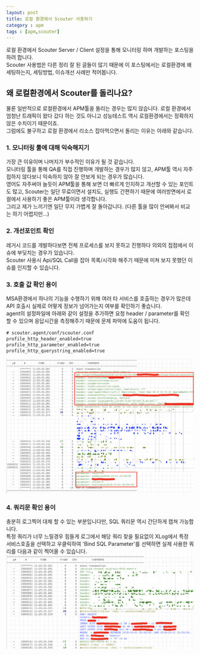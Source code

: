 ```yaml
---
layout: post
title: 로컬 환경에서 Scouter 사용하기
category : apm
tags : [apm,scouter]
---
```

로컬 환경에서 Scouter Server / Client 설정을 통해 모니터링 하며 개발하는 포스팅을 하려 합니다.    
Scouter 사용법은 다른 정리 잘 된 글들이 많기 때문에 이 포스팅에서는 로컬환경에 왜 세팅하는지, 세팅방법, 이슈개선 사례만 적어봅니다.    

## 왜 로컬환경에서 Scouter를 돌리나요? ##
물론 일반적으로 로컬환경에서 APM툴을 돌리는 경우는 많지 않습니다. 로컬 환경에서 엄청난 트래픽이 왔다 갔다 하는 것도 아니고 성능테스트 역시 로컬환경에서는 정확하지 않은 수치이기 때문이죠.    
그럼에도 불구하고 로컬 환경에서 리소스 잡아먹으면서 돌리는 이유는 아래와 같습니다.    

### 1. 모니터링 툴에 대해 익숙해지기 ###
가장 큰 이유이며 나머지가 부수적인 이유가 될 것 같습니다.     
모니터링 툴을 통해 QA를 직접 진행하며 개발하는 경우가 많지 않고, APM툴 역시 자주 접하지 않다보니 익숙하지 않아 잘 안보게 되는 경우가 많습니다.    
영어도 자주써야 늘듯이 APM툴을 통해 보면 더 빠르게 인지하고 개선할 수 있는 포인트도 많고, Scouter는 일단 무료이면서 설치도, 실행도 간편하기 때문에 여러방면에서 로컬에서 사용하기 좋은 APM툴이라 생각합니다.    
그리고 제가 느끼기엔 일단 무지 가볍게 잘 돌아갑니다. (다른 툴을 많이 안써봐서 비교는 하기 어렵지만...)    

### 2. 개선포인트 확인 ###
레거시 코드를 개발하다보면 전체 프로세스를 보지 못하고 진행하다 의외의 접점에서 이슈에 부딪치는 경우가 있습니다.    
Scouter 사용시 Api/SQL Call을 잡아 목록/시각화 해주기 때문에 미쳐 보지 못했던 이슈를 인지할 수 있습니다.    

### 3. 호출 값 확인 용이 ###
MSA환경에서 하나의 기능을 수행하기 위해 여러 타 서비스를 호출하는 경우가 많은데 API 호출시 실제로 어떻게 정보가 넘어가는지 여부를 확인하기 좋습니다.   
agent의 설정파일에 아래와 같이 설정을 추가하면 요청 header / parameter를 확인할 수 있으며 응답시간을 측정해주기 때문에 문제 파악에 도움이 됩니다.  
 
```properties
# scouter.agent/conf/scouter.conf
profile_http_header_enabled=true
profile_http_parameter_enabled=true
profile_http_querystring_enabled=true
```

![Header/Parameter in Scouter Xlog](/assets/img/apm/scouter-in-local-env/2.png)     


### 4. 쿼리문 확인 용이 ###
충분히 로그찍어 대체 할 수 있는 부분입니다만, SQL 쿼리문 역시 간단하게 캡쳐 가능합니다.     
특정 쿼리가 너무 느릴경우 힘들게 로그에서 해당 쿼리 찾을 필요없이 XLog에서 특정 서비스호출을 선택하고 우클릭하여 'Bind SQL Parameter'를 선택하면 실제 사용한 쿼리를 다음과 같이 찍어올 수 있습니다.     
![SQL Query in Scouter Xlog](/assets/img/apm/scouter-in-local-env/1.png)     


